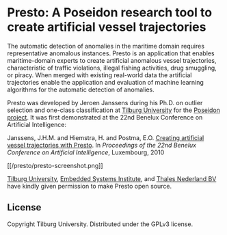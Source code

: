 Presto: A Poseidon research tool to create artificial vessel trajectories
=========================================================================

The automatic detection of anomalies in the maritime domain requires representative anomalous instances. Presto is an application that enables maritime-domain experts to create artificial anomalous vessel trajectories, characteristic of traffic violations, illegal fishing activities, drug smuggling, or piracy. When merged with existing real-world data the artificial trajectories enable the application and evaluation of machine learning algorithms for the automatic detection of anomalies.

Presto was developed by Jeroen Janssens during his Ph.D. on outlier selection and one-class classification at [Tilburg University](http://www.tilburguniversity.edu/) for the [Poseidon project](http://www.esi.nl/poseidon/). It was first demonstrated at the 22nd Benelux Conference on Artificial Intelligence:

Janssens, J.H.M. and Hiemstra, H. and Postma, E.O. [Creating artificial vessel trajectories with Presto](http://www.jeroenjanssens.com/publications/janssens2010cav.pdf).
In *Proceedings of the 22nd Benelux Conference on Artificial Intelligence*, Luxembourg, 2010 

[[/presto/presto-screenshot.png]]

[Tilburg University](http://www.tilburguniversity.edu/), [Embedded Systems Institute](http://www.esi.nl/), and [Thales Nederland BV](http://www.thalesgroup.com/NLHome/) have kindly given permission to make Presto open source.

License
-------

Copyright Tilburg University. Distributed under the GPLv3 license.
